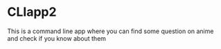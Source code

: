 # CLIapp2

This is a command line app where you can find some question on anime and check if you know about them
